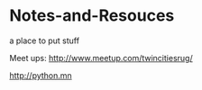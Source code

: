 # Notes-and-Resouces
a place to put stuff

Meet ups:
http://www.meetup.com/twincitiesrug/

http://python.mn


